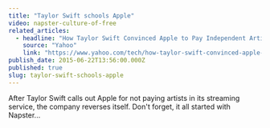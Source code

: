 ```yaml
---
title: "Taylor Swift schools Apple"
video: napster-culture-of-free
related_articles:
  - headline: "How Taylor Swift Convinced Apple to Pay Independent Artists"
    source: "Yahoo"
    link: "https://www.yahoo.com/tech/how-taylor-swift-convinced-apple-to-pay-122081998994.html"
publish_date: 2015-06-22T13:56:00.000Z
published: true
slug: taylor-swift-schools-apple
---
```

After Taylor Swift calls out Apple for not paying artists in its streaming service, the company reverses itself. Don't forget, it all started with Napster...


